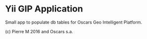 Yii GIP Application
===================

Small app to populate db tables for Oscars Geo Intelligent Platform.

(c) Pierre M 2016 and Oscars s.a.